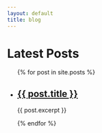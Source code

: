 ```yaml
---
layout: default
title: blog
---
```


<h1>Latest Posts</h1>

<ul>
    {% for post in site.posts %}
     <li>
         <h2><a href="{{ post.url }}">{{ post.title }}</a></h2>
        <p>{{ post.excerpt }}</p>
     </li>
     {% endfor %}
</ul>